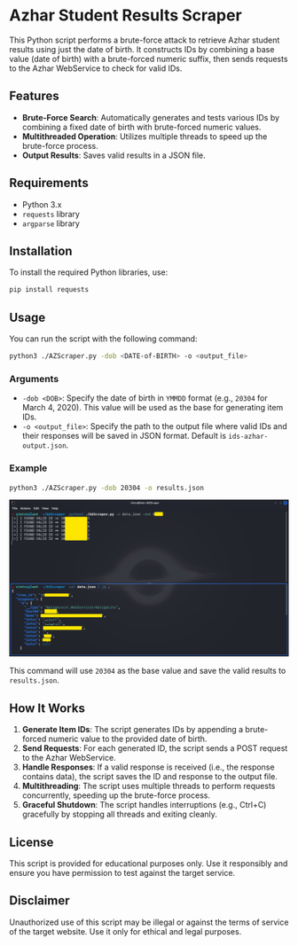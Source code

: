 # Azhar Student Results Scraper

This Python script performs a brute-force attack to retrieve Azhar student results using just the date of birth. It constructs IDs by combining a base value (date of birth) with a brute-forced numeric suffix, then sends requests to the Azhar WebService to check for valid IDs.

## Features

- **Brute-Force Search**: Automatically generates and tests various IDs by combining a fixed date of birth with brute-forced numeric values.
- **Multithreaded Operation**: Utilizes multiple threads to speed up the brute-force process.
- **Output Results**: Saves valid results in a JSON file.

## Requirements

- Python 3.x
- `requests` library
- `argparse` library

## Installation

To install the required Python libraries, use:

```bash
pip install requests
```

## Usage

You can run the script with the following command:

```bash
python3 ./AZScraper.py -dob <DATE-of-BIRTH> -o <output_file>
```

### Arguments

- `-dob <DOB>`: Specify the date of birth in `YMMDD` format (e.g., `20304` for March 4, 2020). This value will be used as the base for generating item IDs.
- `-o <output_file>`: Specify the path to the output file where valid IDs and their responses will be saved in JSON format. Default is `ids-azhar-output.json`.

### Example

```bash
python3 ./AZScraper.py -dob 20304 -o results.json
```

![alt text](image.png)

This command will use `20304` as the base value and save the valid results to `results.json`.

## How It Works

1. **Generate Item IDs**: The script generates IDs by appending a brute-forced numeric value to the provided date of birth.
2. **Send Requests**: For each generated ID, the script sends a POST request to the Azhar WebService.
3. **Handle Responses**: If a valid response is received (i.e., the response contains data), the script saves the ID and response to the output file.
4. **Multithreading**: The script uses multiple threads to perform requests concurrently, speeding up the brute-force process.
5. **Graceful Shutdown**: The script handles interruptions (e.g., Ctrl+C) gracefully by stopping all threads and exiting cleanly.

## License

This script is provided for educational purposes only. Use it responsibly and ensure you have permission to test against the target service.

## Disclaimer

Unauthorized use of this script may be illegal or against the terms of service of the target website. Use it only for ethical and legal purposes.